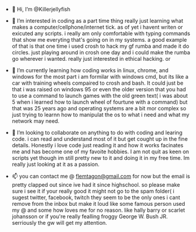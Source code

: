 - 👋 Hi, I’m @Killerjellyfish
- 👀 I’m interested in 
        coding as a part time thing really just learning what makes a computer/cellphone/internet
        tick. as of yet i havent writen or exicuted any scripts. i really am only comfortable with 
        typing commands that show me everyting that's going on in my systems. a good example of that 
        is that one time i used crosh to hack my gf rumba and made it do circles. just playing around in crosh 
        one day and i could make the rumba go wherever i wanted. really just interested in ethical hacking. 
        or
- 🌱 I’m currently learning 
         how coding works in linux, chrome, and windows
         for the most part i am formilar with windows cmd, but its like a car with training wheels compaired to 
         crosh and bash. It could just be that i was raised on windows 95 or even the older version that 
         you had to use a command to launch games with the old green text( i was about 5 when i learned how to
         launch wheel of fourtune with a command) but that was 25 years ago and operating systems are a bit mor complex
         so just trying to learnn how to manipulat the os to what i need and what my network may need.

- 💞️ I’m looking to collaborate 
      on anything to do with coding and learing code. i can read and understand most of it but get cought up in the fine details. 
      Honestly i love code just reading it and how it works facinates me and has become one of my favoite hobbies. I am not quit as keen on scripts yet though
      im still pretty new to it and doing it in my free time. Im really just looking at it as a passion. 
      
- 📫 you can contact me 
       @ flemtagon@gmail.com for now but the email is pretty clapped out since ive had it since highschool. so please make sure i see it 
       if your really good it might not go to the spam folder( i sugest twitter, facebook, twitch they seem to be the only ones i cant remove
       from the inbox but make it loud like some famous person used my @ and some how loves me for no reason. like hally barry or scarlet johansson or if
       you're really fealling froggy George W. Bush JR. serriously the gw will get my attention. 
      

<!---
Killerjellyfish/Killerjellyfish is a ✨ special ✨ repository because its `README.md` (this file) appears on your GitHub profile.
You can click the Preview link to take a look at your changes.
--->
